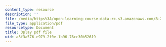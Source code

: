 ```yaml
---
content_type: resource
description: ''
file: /media/https%3A/open-learning-course-data-rc.s3.amazonaws.com/8-286-the-early-universe-fall-2013/a3f3a576e9792f0e1b9676cc30b52619_moyD_yeviMY.pdf
file_type: application/pdf
resourcetype: Document
title: 3play pdf file
uid: a3f3a576-e979-2f0e-1b96-76cc30b52619
---
```

